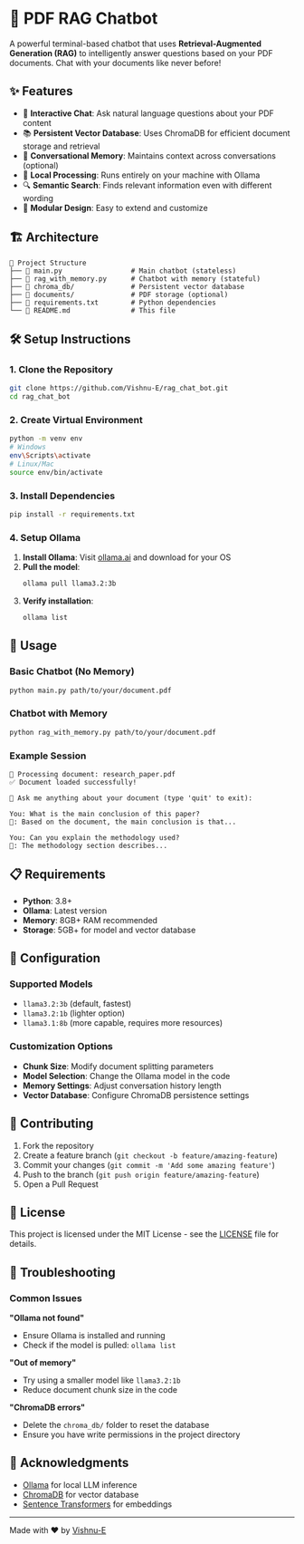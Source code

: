 # 🤖 PDF RAG Chatbot

A powerful terminal-based chatbot that uses **Retrieval-Augmented Generation (RAG)** to intelligently answer questions based on your PDF documents. Chat with your documents like never before!

## ✨ Features

- 💬 **Interactive Chat**: Ask natural language questions about your PDF content
- 📚 **Persistent Vector Database**: Uses ChromaDB for efficient document storage and retrieval
- 🧠 **Conversational Memory**: Maintains context across conversations (optional)
- 🚀 **Local Processing**: Runs entirely on your machine with Ollama
- 🔍 **Semantic Search**: Finds relevant information even with different wording
- 🧩 **Modular Design**: Easy to extend and customize

## 🏗️ Architecture

```
📁 Project Structure
├── 📄 main.py                 # Main chatbot (stateless)
├── 📄 rag_with_memory.py      # Chatbot with memory (stateful)
├── 📁 chroma_db/              # Persistent vector database
├── 📁 documents/              # PDF storage (optional)
├── 📄 requirements.txt        # Python dependencies
└── 📄 README.md               # This file
```

## 🛠️ Setup Instructions

### 1. Clone the Repository
```bash
git clone https://github.com/Vishnu-E/rag_chat_bot.git
cd rag_chat_bot
```

### 2. Create Virtual Environment
```bash
python -m venv env
# Windows
env\Scripts\activate
# Linux/Mac
source env/bin/activate
```

### 3. Install Dependencies
```bash
pip install -r requirements.txt
```

### 4. Setup Ollama
1. **Install Ollama**: Visit [ollama.ai](https://ollama.ai/) and download for your OS
2. **Pull the model**:
   ```bash
   ollama pull llama3.2:3b
   ```
3. **Verify installation**:
   ```bash
   ollama list
   ```

## 🚀 Usage

### Basic Chatbot (No Memory)
```bash
python main.py path/to/your/document.pdf
```

### Chatbot with Memory
```bash
python rag_with_memory.py path/to/your/document.pdf
```

### Example Session
```
📄 Processing document: research_paper.pdf
✅ Document loaded successfully!

💬 Ask me anything about your document (type 'quit' to exit):

You: What is the main conclusion of this paper?
🤖: Based on the document, the main conclusion is that...

You: Can you explain the methodology used?
🤖: The methodology section describes...
```

## 📋 Requirements

- **Python**: 3.8+
- **Ollama**: Latest version
- **Memory**: 8GB+ RAM recommended
- **Storage**: 5GB+ for model and vector database

## 🔧 Configuration

### Supported Models
- `llama3.2:3b` (default, fastest)
- `llama3.2:1b` (lighter option)
- `llama3.1:8b` (more capable, requires more resources)

### Customization Options
- **Chunk Size**: Modify document splitting parameters
- **Model Selection**: Change the Ollama model in the code
- **Memory Settings**: Adjust conversation history length
- **Vector Database**: Configure ChromaDB persistence settings

## 🤝 Contributing

1. Fork the repository
2. Create a feature branch (`git checkout -b feature/amazing-feature`)
3. Commit your changes (`git commit -m 'Add some amazing feature'`)
4. Push to the branch (`git push origin feature/amazing-feature`)
5. Open a Pull Request

## 📝 License

This project is licensed under the MIT License - see the [LICENSE](LICENSE) file for details.

## 🐛 Troubleshooting

### Common Issues

**"Ollama not found"**
- Ensure Ollama is installed and running
- Check if the model is pulled: `ollama list`

**"Out of memory"**
- Try using a smaller model like `llama3.2:1b`
- Reduce document chunk size in the code

**"ChromaDB errors"**
- Delete the `chroma_db/` folder to reset the database
- Ensure you have write permissions in the project directory

## 🙏 Acknowledgments

- [Ollama](https://ollama.ai/) for local LLM inference
- [ChromaDB](https://www.trychroma.com/) for vector database
- [Sentence Transformers](https://www.sbert.net/) for embeddings

---

Made with ❤️ by [Vishnu-E](https://github.com/Vishnu-E)
